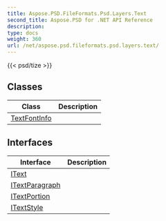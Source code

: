 ```yaml
---
title: Aspose.PSD.FileFormats.Psd.Layers.Text
second_title: Aspose.PSD for .NET API Reference
description: 
type: docs
weight: 360
url: /net/aspose.psd.fileformats.psd.layers.text/
---
```

{{< psd/tize >}}


## Classes

| Class | Description |
| --- | --- |
| [TextFontInfo](./textfontinfo/) |  |
## Interfaces

| Interface | Description |
| --- | --- |
| [IText](./itext/) |  |
| [ITextParagraph](./itextparagraph/) |  |
| [ITextPortion](./itextportion/) |  |
| [ITextStyle](./itextstyle/) |  |



